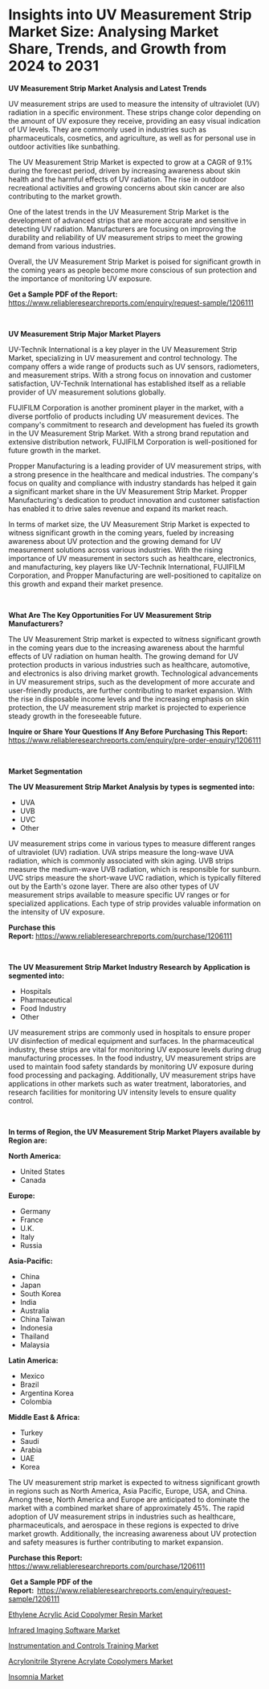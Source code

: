 <p><h1>Insights into UV Measurement Strip Market Size: Analysing Market Share, Trends, and Growth from 2024 to 2031</h1></p><p><strong>UV Measurement Strip Market Analysis and Latest Trends</strong></p>
<p><p>UV measurement strips are used to measure the intensity of ultraviolet (UV) radiation in a specific environment. These strips change color depending on the amount of UV exposure they receive, providing an easy visual indication of UV levels. They are commonly used in industries such as pharmaceuticals, cosmetics, and agriculture, as well as for personal use in outdoor activities like sunbathing.</p><p>The UV Measurement Strip Market is expected to grow at a CAGR of 9.1% during the forecast period, driven by increasing awareness about skin health and the harmful effects of UV radiation. The rise in outdoor recreational activities and growing concerns about skin cancer are also contributing to the market growth.</p><p>One of the latest trends in the UV Measurement Strip Market is the development of advanced strips that are more accurate and sensitive in detecting UV radiation. Manufacturers are focusing on improving the durability and reliability of UV measurement strips to meet the growing demand from various industries.</p><p>Overall, the UV Measurement Strip Market is poised for significant growth in the coming years as people become more conscious of sun protection and the importance of monitoring UV exposure.</p></p>
<p><strong>Get a Sample PDF of the Report:&nbsp;</strong> <a href="https://www.reliableresearchreports.com/enquiry/request-sample/1206111">https://www.reliableresearchreports.com/enquiry/request-sample/1206111</a></p>
<p>&nbsp;</p>
<p><strong>UV Measurement Strip Major Market Players</strong></p>
<p><p>UV-Technik International is a key player in the UV Measurement Strip Market, specializing in UV measurement and control technology. The company offers a wide range of products such as UV sensors, radiometers, and measurement strips. With a strong focus on innovation and customer satisfaction, UV-Technik International has established itself as a reliable provider of UV measurement solutions globally.</p><p>FUJIFILM Corporation is another prominent player in the market, with a diverse portfolio of products including UV measurement devices. The company's commitment to research and development has fueled its growth in the UV Measurement Strip Market. With a strong brand reputation and extensive distribution network, FUJIFILM Corporation is well-positioned for future growth in the market.</p><p>Propper Manufacturing is a leading provider of UV measurement strips, with a strong presence in the healthcare and medical industries. The company's focus on quality and compliance with industry standards has helped it gain a significant market share in the UV Measurement Strip Market. Propper Manufacturing's dedication to product innovation and customer satisfaction has enabled it to drive sales revenue and expand its market reach.</p><p>In terms of market size, the UV Measurement Strip Market is expected to witness significant growth in the coming years, fueled by increasing awareness about UV protection and the growing demand for UV measurement solutions across various industries. With the rising importance of UV measurement in sectors such as healthcare, electronics, and manufacturing, key players like UV-Technik International, FUJIFILM Corporation, and Propper Manufacturing are well-positioned to capitalize on this growth and expand their market presence.</p></p>
<p>&nbsp;</p>
<p><strong>What Are The Key Opportunities For UV Measurement Strip Manufacturers?</strong></p>
<p><p>The UV Measurement Strip market is expected to witness significant growth in the coming years due to the increasing awareness about the harmful effects of UV radiation on human health. The growing demand for UV protection products in various industries such as healthcare, automotive, and electronics is also driving market growth. Technological advancements in UV measurement strips, such as the development of more accurate and user-friendly products, are further contributing to market expansion. With the rise in disposable income levels and the increasing emphasis on skin protection, the UV measurement strip market is projected to experience steady growth in the foreseeable future.</p></p>
<p><strong>Inquire or Share Your Questions If Any Before Purchasing This Report:</strong> <a href="https://www.reliableresearchreports.com/enquiry/pre-order-enquiry/1206111">https://www.reliableresearchreports.com/enquiry/pre-order-enquiry/1206111</a></p>
<p>&nbsp;</p>
<p><strong>Market Segmentation</strong></p>
<p><strong>The UV Measurement Strip Market Analysis by types is segmented into:</strong></p>
<p><ul><li>UVA</li><li>UVB</li><li>UVC</li><li>Other</li></ul></p>
<p><p>UV measurement strips come in various types to measure different ranges of ultraviolet (UV) radiation. UVA strips measure the long-wave UVA radiation, which is commonly associated with skin aging. UVB strips measure the medium-wave UVB radiation, which is responsible for sunburn. UVC strips measure the short-wave UVC radiation, which is typically filtered out by the Earth's ozone layer. There are also other types of UV measurement strips available to measure specific UV ranges or for specialized applications. Each type of strip provides valuable information on the intensity of UV exposure.</p></p>
<p><strong>Purchase this Report:&nbsp;</strong><a href="https://www.reliableresearchreports.com/purchase/1206111">https://www.reliableresearchreports.com/purchase/1206111</a></p>
<p>&nbsp;</p>
<p><strong>The UV Measurement Strip Market Industry Research by Application is segmented into:</strong></p>
<p><ul><li>Hospitals</li><li>Pharmaceutical</li><li>Food Industry</li><li>Other</li></ul></p>
<p><p>UV measurement strips are commonly used in hospitals to ensure proper UV disinfection of medical equipment and surfaces. In the pharmaceutical industry, these strips are vital for monitoring UV exposure levels during drug manufacturing processes. In the food industry, UV measurement strips are used to maintain food safety standards by monitoring UV exposure during food processing and packaging. Additionally, UV measurement strips have applications in other markets such as water treatment, laboratories, and research facilities for monitoring UV intensity levels to ensure quality control.</p></p>
<p>&nbsp;</p>
<p><strong>In terms of Region, the UV Measurement Strip Market Players available by Region are:</strong></p>
<p>
    <p> <strong> North America: </strong>
        <ul>
            <li>United States</li>
            <li>Canada</li>
        </ul>
        </p> 
    <p> <strong> Europe: </strong>
        <ul>
            <li>Germany</li>
            <li>France</li>
            <li>U.K.</li>
            <li>Italy</li>
            <li>Russia</li>
        </ul>
        </p> 
    <p> <strong> Asia-Pacific: </strong>
        <ul>
            <li>China</li>
            <li>Japan</li>
            <li>South Korea</li>
            <li>India</li>
            <li>Australia</li>
            <li>China Taiwan</li>
            <li>Indonesia</li>
            <li>Thailand</li>
            <li>Malaysia</li>
        </ul>
        </p> 
    <p> <strong> Latin America: </strong>
        <ul>
            <li>Mexico</li>
            <li>Brazil</li>
            <li>Argentina Korea</li>
            <li>Colombia</li>
        </ul>
        </p> 
    <p> <strong> Middle East & Africa: </strong>
        <ul>
            <li>Turkey</li>
            <li>Saudi</li>
            <li>Arabia</li>
            <li>UAE</li>
            <li>Korea</li>
        </ul>
    </p>
    </p>
<p><p>The UV measurement strip market is expected to witness significant growth in regions such as North America, Asia Pacific, Europe, USA, and China. Among these, North America and Europe are anticipated to dominate the market with a combined market share of approximately 45%. The rapid adoption of UV measurement strips in industries such as healthcare, pharmaceuticals, and aerospace in these regions is expected to drive market growth. Additionally, the increasing awareness about UV protection and safety measures is further contributing to market expansion.</p></p>
<p><strong>Purchase this Report: </strong><a href="https://www.reliableresearchreports.com/purchase/1206111">https://www.reliableresearchreports.com/purchase/1206111</a></p>
<p>&nbsp;<strong>Get a Sample PDF of the Report:&nbsp;&nbsp;</strong><a href="https://www.reliableresearchreports.com/enquiry/request-sample/1206111">https://www.reliableresearchreports.com/enquiry/request-sample/1206111</a></p>
<p><strong></strong></p>
<p><p><a href="https://github.com/mancsybtousav/Market-Research-Report-List-1/blob/main/ethylene-acrylic-acid-copolymer-resin-market.md">Ethylene Acrylic Acid Copolymer Resin Market</a></p><p><a href="https://medium.com/@anndavis1924/infrared-imaging-software-market-analysis-its-cagr-market-segmentation-and-global-industry-9cc99af76c00">Infrared Imaging Software Market</a></p><p><a href="https://medium.com/@anndavis1924/instrumentation-and-controls-training-market-exploring-market-share-market-trends-and-future-30b983955e93">Instrumentation and Controls Training Market</a></p><p><a href="https://github.com/AKSHATREPORTPRIME/Market-Research-Report-List-3/blob/main/acrylonitrile-styrene-acrylate-copolymers-market.md">Acrylonitrile Styrene Acrylate Copolymers Market</a></p><p><a href="https://medium.com/@anndavis1924/insomnia-market-analysis-its-cagr-market-segmentation-and-global-industry-overview-d2d3c30407a5">Insomnia Market</a></p></p>